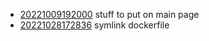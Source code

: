 - [20221009192000](/zet/20221009192000/README.md) stuff to put on main page
- [20221028172836](/zet/20221028172836/README.md) symlink dockerfile
